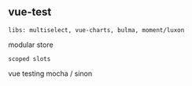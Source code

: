 ## vue-test
```
libs: multiselect, vue-charts, bulma, moment/luxon
```
modular store
```
scoped slots
```
vue testing mocha / sinon

